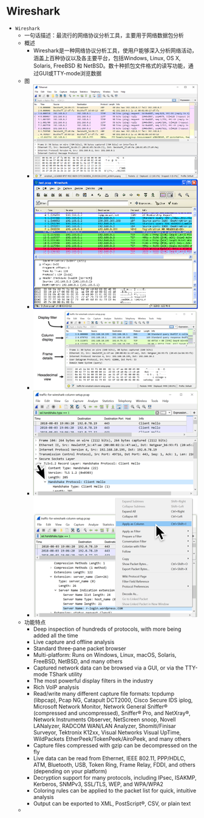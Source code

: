 # Wireshark

* `Wireshark`
  * 一句话描述：最流行的网络协议分析工具，主要用于网络数据包分析
  * 概述
    * Wireshark是一种网络协议分析工具，使用户能够深入分析网络活动，涵盖上百种协议以及各主要平台，包括Windows, Linux, OS X, Solaris, FreeBSD 和 NetBSD。数十种抓包文件格式的读写功能，通过GUI或TTY-mode浏览数据
  * 图
    * ![wireshark_screenshot_beckhoff](../../assets/img/wireshark_screenshot_beckhoff.png)
    * ![wireshark_screenshot_pcap](../../assets/img/wireshark_screenshot_pcap.png)
    * ![wireshark_screenshot_intro](../../assets/img/wireshark_screenshot_intro.png)
    * ![wireshark_screenshot_tree](../../assets/img/wireshark_screenshot_tree.png)
    * ![wireshark_screenshot_protocol](../../assets/img/wireshark_screenshot_protocol.png)
  * 功能特点
    * Deep inspection of hundreds of protocols, with more being added all the time
    * Live capture and offline analysis
    * Standard three-pane packet browser
    * Multi-platform: Runs on Windows, Linux, macOS, Solaris, FreeBSD, NetBSD, and many others
    * Captured network data can be browsed via a GUI, or via the TTY-mode TShark utility
    * The most powerful display filters in the industry
    * Rich VoIP analysis
    * Read/write many different capture file formats: tcpdump (libpcap), Pcap NG, Catapult DCT2000, Cisco Secure IDS iplog, Microsoft Network Monitor, Network General Sniffer® (compressed and uncompressed), Sniffer® Pro, and NetXray®, Network Instruments Observer, NetScreen snoop, Novell LANalyzer, RADCOM WAN/LAN Analyzer, Shomiti/Finisar Surveyor, Tektronix K12xx, Visual Networks Visual UpTime, WildPackets EtherPeek/TokenPeek/AiroPeek, and many others
    * Capture files compressed with gzip can be decompressed on the fly
    * Live data can be read from Ethernet, IEEE 802.11, PPP/HDLC, ATM, Bluetooth, USB, Token Ring, Frame Relay, FDDI, and others (depending on your platform)
    * Decryption support for many protocols, including IPsec, ISAKMP, Kerberos, SNMPv3, SSL/TLS, WEP, and WPA/WPA2
    * Coloring rules can be applied to the packet list for quick, intuitive analysis
    * Output can be exported to XML, PostScript®, CSV, or plain text
  * 